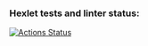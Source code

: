 ### Hexlet tests and linter status:
[![Actions Status](https://github.com/Surtt/frontend-project-lvl3/workflows/hexlet-check/badge.svg)](https://github.com/Surtt/frontend-project-lvl3/actions)